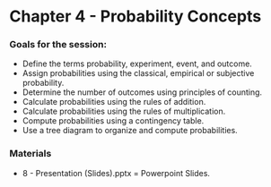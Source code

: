# Chapter 4 - Probability Concepts

### Goals for the session:
+ Define the terms probability, experiment, event, and outcome.
+ Assign probabilities using the classical, empirical or subjective probability. 
+ Determine the number of outcomes using principles of counting.
+ Calculate probabilities using the rules of addition. 
+ Calculate probabilities using the rules of multiplication. 
+ Compute probabilities using a contingency table.
+ Use a tree diagram to organize and compute probabilities. 


### Materials
+ 8 - Presentation (Slides).pptx = Powerpoint Slides.
